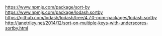 https://www.npmjs.com/package/sort-by
https://www.npmjs.com/package/lodash.sortby
https://github.com/lodash/lodash/tree/4.7.0-npm-packages/lodash.sortby
http://janetriley.net/2014/12/sort-on-multiple-keys-with-underscores-sortby.html
